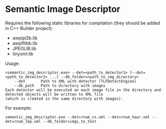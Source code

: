 # Semantic Image Descriptor

Requires the following static libraries for compilation (they should be added in C++ Builder project):
   * awpipl2b.lib
   * awplflibb.lib
   * JPEGLIB.lib
   * tinyxml.lib

Usage:
```
<semantic_img_descriptor.exe> --det=<path_to_detector1> [--det=<path_to_detector2> ...] --db_folder=<path_to_img_directory>
	--det		Path to XML with detector (TLFDetectEngine)
	--db_path	Path to directory with images
Each detector will be executed on each image file in the directory and detected objects will be written to XML file
(which is created in the same directory with images).
```

For example:
```
semantic_img_descriptor.exe --det=rnum_cs.xml --det=rnum_haar.xml --det=rnum_lbp.xml --db_folder=imgs_to_test
```
